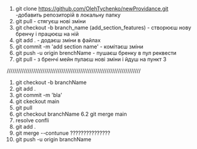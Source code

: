 1. git clone https://github.com/OlehTychenko/newProvidance.git -добавить репозиторій в локальну папку
2. git pull - стягуєш нові зміни
3. git checkout -b branch_name (add_section_features) - створюєш нову бренчу і працюєш на ній
4. git add . - додаєш зміни в файлах
5. git commit -m 'add section name' - комітаєш зміни
6. git push -u origin brenchName - пушаєш бренку в пул реквести
7. git pull - з бренчі мейн пулаєш нові зміни і йдуш на пункт 3







///////////////////////////////////////////////////////////////////////
1. git checkout -b branchName
2. git add .
3. git commit -m 'bla'
4. git ckeckout main
5. git pull
6. git checkout branchName
6.2 git merge main
7. resolve confli
8. git add .
9. git merge --contunue ???????????????
10. git push -u origin branchName